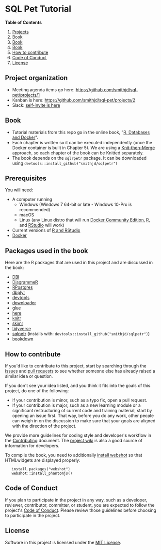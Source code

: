 # SQL Pet Tutorial

**Table of Contents**

1. [Projects](#project-organization)
1. [Book](#book)
1. [Book](#prerequisites)
1. [Book](#packages-used-in-the-book)
1. [How to contribute](#how-to-contribute)
1. [Code of Conduct](#code-of-conduct)
1. [License](#license)

## Project organization

* Meeting agenda items go here: https://github.com/smithjd/sql-pet/projects/1
* Kanban is here: https://github.com/smithjd/sql-pet/projects/2 
* Slack: [self-invite is here](http://pdxdata.org/slack/)

## Book

* Tutorial materials from this repo go in the online book, "[R, Databases and Docker](https://smithjd.github.io/sql-pet/)".
* Each chapter is written so it can be executed independently (once the Docker container is built in Chapter 5). We are using a [Knit-then-Merge](https://bookdown.org/yihui/bookdown/new-session.html) approach, so each chapter of the book can be Knitted separately.  
* The book depends on the `sqlrpetr` package.  It can be downloaded using `devtools::install_github("smithjd/sqlpetr")`

## Prerequisites
You will need:

* A computer running 
  + Windows (Windows 7 64-bit or late - Windows 10-Pro is recommended)
  + macOS
  + Linux (any Linux distro that will run [Docker Community Edition](https://hub.docker.com/search/?type=edition&offering=community), [R](https://ftp.osuosl.org/pub/cran/), and [RStudio](https://www.rstudio.com/products/rstudio/download/) will work)
* Current versions of [R and RStudio](https://www.datacamp.com/community/tutorials/installing-R-windows-mac-ubuntu)
* [Docker](https://www.docker.com/)

## Packages used in the book

Here are the R packages that are used in this project and are discussed in the book:

* [DBI](https://cran.r-project.org/package=DBI)
* [DiagrammeR](https://cran.r-project.org/package=DiagrammeR)
* [RPostgres](https://cran.r-project.org/package=RPostgres)
* [dbplyr](https://cran.r-project.org/package=dbplyr)
* [devtools](https://cran.r-project.org/package=devtools)
* [downloader](https://cran.r-project.org/package=downloader)
* [glue](https://cran.r-project.org/package=glue)
* [here](https://cran.r-project.org/package=here)
* [knitr](https://cran.r-project.org/package=knitr)
* [skimr](https://cran.r-project.org/package=skimr)
* [tidyverse](https://cran.r-project.org/package=tidyverse)
* [sqlpetr](https://github.com/smithjd/sqlpetr) (installs with: `devtools::install_github("smithjd/sqlpetr")`)
* [bookdown](https://cran.r-project.org/package=bookdown)

## How to contribute
If you'd like to contribute to this project, start by searching through the [issues](https://github.com/smithjd/sql-pet/issues) and [pull requests](https://github.com/smithjd/sql-pet/pulls) to see whether someone else has already raised a similar idea or question.

If you don't see your idea listed, and you think it fits into the goals of this project, do one of the following:

* If your contribution is minor, such as a typo fix, open a pull request.
* If your contribution is major, such as a new learning module or a significant restructuring of current code and training material, start by opening an issue first. That way, before you do any work, other people can weigh in on the discussion to make sure that your goals are aligned with the direction of the project.

We provide more guidelines for coding style and developer's workflow in the [Contributing](https://github.com/smithjd/sql-pet/blob/master/Contributing.md) document. The [project wiki](https://github.com/smithjd/sql-pet/wiki) is also a good source of information for developers.

To compile the book, you need to additionally [install webshot](https://bookdown.org/yihui/bookdown/html-widgets.html) so that HTMLwidgets are displayed properly:

```
   install.packages("webshot")
   webshot::install_phantomjs()
```

## Code of Conduct
If you plan to participate in the project in any way, such as a developer, reviewer, contributor, committer, or student, you are expected to follow the project's [Code of Conduct](https://github.com/smithjd/sql-pet/blob/master/CODE_OF_CONDUCT.md). Please review those guidelines before choosing to participate in the project.

## License
Software in this project is licensed under the [MIT License](https://github.com/smithjd/sql-pet/blob/master/LICENSE).
